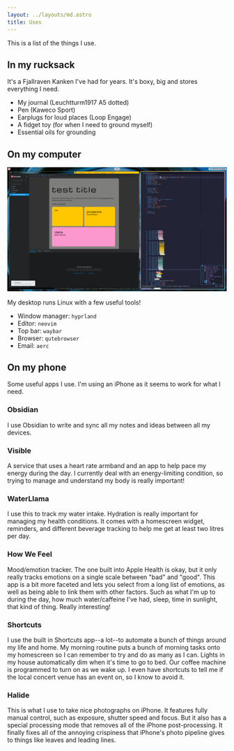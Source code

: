 ```yaml
---
layout: ../layouts/md.astro
title: Uses
---
```

This is a list of the things I use.

## In my rucksack

It's a Fjallraven Kanken I've had for years. It's boxy, big and stores
everything I need.

* My journal (Leuchtturm1917 A5 dotted)
* Pen (Kaweco Sport)
* Earplugs for loud places (Loop Engage)
* A fidget toy (for when I need to ground myself)
* Essential oils for grounding

## On my computer

![A screenshot of my Linux desktop](../assets/img/desktop.jpeg)

My desktop runs Linux with a few useful tools!

* Window manager: `hyprland`
* Editor: `neovim`
* Top bar: `waybar`
* Browser: `qutebrowser`
* Email: `aerc`

## On my phone

Some useful apps I use. I'm using an iPhone as it seems to work for what I need.

### Obsidian

I use Obsidian to write and sync all my notes and ideas between all my devices.

### Visible

A service that uses a heart rate armband and an app to help pace my energy
during the day. I currently deal with an energy-limiting condition, so trying to
manage and understand my body is really important!

### WaterLlama

I use this to track my water intake. Hydration is really important for managing
my health conditions. It comes with a homescreen widget, reminders, and
different beverage tracking to help me get at least two litres per day.

### How We Feel

Mood/emotion tracker. The one built into Apple Health is okay, but it only
really tracks emotions on a single scale between "bad" and "good". This app is a
bit more faceted and lets you select from a long list of emotions, as well as
being able to link them with other factors. Such as what I'm up to during the
day, how much water/caffeine I've had, sleep, time in sunlight, that kind of
thing. Really interesting!

### Shortcuts

I use the built in Shortcuts app--a lot--to automate a bunch of things around my
life and home. My morning routine puts a bunch of morning tasks onto my
homescreen so I can remember to try and do as many as I can. Lights in my house
automatically dim when it's time to go to bed. Our coffee machine is programmed
to turn on as we wake up. I even have shortcuts to tell me if the local concert
venue has an event on, so I know to avoid it.

### Halide

This is what I use to take nice photographs on iPhone. It features fully manual
control, such as exposure, shutter speed and focus. But it also has a special
processing mode that removes all of the iPhone post-processing. It finally fixes
all of the annoying crispiness that iPhone's photo pipeline gives to things like
leaves and leading lines.
